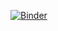[![Binder](https://mybinder.org/badge_logo.svg)](https://mybinder.org/v2/gh/Tempor-ai/sybil-public/HEAD?labpath=%2Fm3_deliverable%2Fapi_call_example.ipynb)